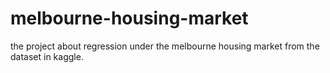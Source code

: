 # melbourne-housing-market
the project about regression under the melbourne housing market from the dataset in kaggle.
